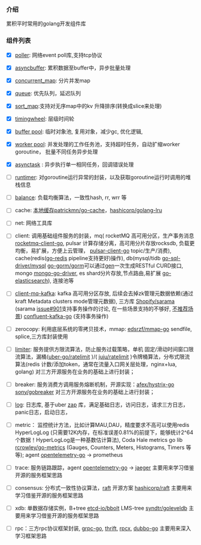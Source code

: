 ### 介绍
累积平时常用的golang开发组件库

### 组件列表

- [x] [poller](https://github.com/weedge/lib/tree/main/poller):  网络event poll库,支持tcp协议

- [x] [asyncbuffer](https://github.com/weedge/lib/tree/main/asyncbuffer): 累积数据至buffer中，异步批量处理

- [x] [concurrent_map](https://github.com/weedge/lib/tree/main/container/concurrent_map):  分片并发map

- [x] [queue](https://github.com/weedge/lib/tree/main/container/queue): 优先队列，延迟队列

- [x] [sort_map](https://github.com/weedge/lib/tree/main/container/sort_map):支持对无序map中的kv 升降排序(转换成slice来处理)

- [x] [timingwheel](https://github.com/weedge/lib/tree/main/timingwheel): 层级时间轮

- [x] [buffer pool](https://github.com/weedge/lib/tree/main/pool/bufferpool): 临时对象池, 复用对象，减少gc, 优化逻辑, 

- [x] [worker pool](https://github.com/weedge/lib/tree/main/pool/workerpool): 并发处理的工作任务池，支持超时任务，自动扩缩worker goroutine， 批量不同任务异步处理

- [x] [asynctask](https://github.com/weedge/lib/tree/main/pool/asynctask) : 异步执行单一相同任务，回调错误处理

- [ ] [runtimer](https://github.com/weedge/lib/tree/main/runtimer): 对goroutine运行异常的封装，以及获取goroutine运行时调用的堆栈信息

- [ ] [balance](https://github.com/weedge/lib/tree/main/balance): 负载均衡算法，一致性hash, rr, wrr 等

- [ ] cache: [本地缓存patrickmn/go-cache](https://github.com/patrickmn/go-cache)，[hashicorp/golang-lru](https://github.com/hashicorp/golang-lru)

- [ ] net: 网络工具库

- [ ] client: 调用基础组件服务的封装，mq( rocketMQ 高可用分区，生产事务消息[rocketmq-client-go](https://github.com/apache/rocketmq-client-go), pulsar 计算存储分离，高可用分片存放rocksdb, 负载更均衡，易扩展，方便上云管理， [pulsar-client-go](https://github.com/apache/pulsar-client-go)  topic/生产/消费),  cache(redis([go-redis](https://github.com/go-redis/redis) pipeline支持更好)操作),  db(mysql/tidb [go-sql-driver/mysql](https://github.com/go-sql-driver/mysql) [go-gorm/gorm](https://github.com/go-gorm/gorm)可以通过[gen](https://github.com/smallnest/gen)一次生成RESTful CURD接口, mongo [mongo-go-driver](https://github.com/mongodb/mongo-go-driver), es shard分片存放,节点路由,易扩展 [go-elasticsearch](https://github.com/elastic/go-elasticsearch)), 连接池等

- [ ] [client-mq-kafka](https://github.com/weedge/lib/tree/main/client/mq/kafka): kafka 高可用分区存放, 后续会去掉zk管理元数据依赖(通过kraft Metadata clusters mode管理元数据), 三方库 [Shopify/sarama](https://github.com/Shopify/sarama) (sarama [issue#901](https://github.com/Shopify/sarama/issues/901)支持事务操作的讨论, 在一些场景支持的不够好, [不推荐场景](https://help.aliyun.com/document_detail/266782.html)) [confluent-kafka-go](https://github.com/confluentinc/confluent-kafka-go) (支持事务操作)

- [ ] zerocopy: 利用底层系统的零拷贝技术，mmap: [edsrzf/mmap-go](https://github.com/edsrzf/mmap-go) sendfile, splice,三方库封装使用

- [ ] [limiter](https://github.com/weedge/lib/tree/main/limiter): 服务提供方限流算法，防止服务过载策略，单机 固定/滑动时间窗口限流算法，漏桶([uber-go/ratelimit]( https://github.com/uber-go/ratelimit) )/( [juju/ratelimit](https://github.com/juju/ratelimit) )令牌桶算法，分布式限流算法(redis 计数/添加token，通常在流量入口网关层处理，nginx+lua, golang) 对三方开源服务在业务的基础上进行封装；

- [ ] breaker: 服务消费方调用服务熔断机制，开源实现：[afex/hystrix-go](http://github.com/afex/hystrix-go)  [sony/gobreaker](http://github.com/sony/gobreaker)  对三方开源服务在业务的基础上进行封装；

- [ ] [log](https://github.com/weedge/lib/tree/main/log): 日志库, 基于uber [zap](https://github.com/uber-go/zap) 库，满足基础日志，访问日志，请求三方日志，panic日志，启动日志，

- [ ] metric： 监控统计方法，比如计算MAU,DAU，精度要求不高可以使用redis HyperLogLog (只需要12K内存，在标准误差0.81%的前提下，能够统计2^64个数据！HyperLogLog是一种基数估计算法), Coda Hale metrics go lib [rcrowley/go-metrics](https://github.com/rcrowley/go-metrics) (Gauges, Counters, Meters, Histograms, Timers 等等); agent [opentelemetry-go](https://github.com/open-telemetry/opentelemetry-go) ->  prometheus 

- [ ] trace: 服务链路跟踪，agent [opentelemetry-go](https://github.com/open-telemetry/opentelemetry-go) -> [jaeger](https://github.com/jaegertracing/jaeger)  主要用来学习借鉴开源的服务框架思路

- [ ] consensus: 分布式一致性协议算法，[raft](https://raft.github.io/)  开源方案 [hashicorp/raft](https://github.com/hashicorp/raft)  主要用来学习借鉴开源的服务框架思路

- [ ] xdb: 单数据存储实例，B+tree [etcd-io/bbolt](https://github.com/etcd-io/bbolt)  LMS-tree  [syndtr/goleveldb](https://github.com/syndtr/goleveldb) 主要用来学习借鉴开源的服务框架思路

- [ ] rpc：三方rpc协议框架封装, [grpc-go](https://github.com/grpc/grpc-go), [thrift](https://github.com/apache/thrift), [rpcx](https://github.com/smallnest/rpcx),  [dubbo-go](https://github.com/apache/dubbo-go) 主要用来深入学习框架思路

  

